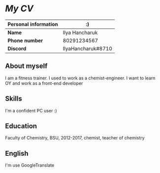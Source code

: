 # ___My CV___

| **Personal information** | **:)**                          |
|--------------------------|---------------------------------|
| **Name**                 |  Ilya Hancharuk                 |
| **Phone number**         | 80291234567                     |
| **Discord**              | IlyaHancharuk#8710              |

## **About myself**

I am a fitness trainer. I used to work as a chemist-engineer. I want to learn OY and work as a front-end developer

## **Skills**
I'm a confident PC user :)

## **Education**
Faculty of Chemistry, BSU, 2012-2017, chemist, teacher of chemistry

## **English**
I'm use GoogleTranslate
